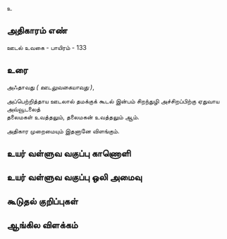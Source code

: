 உ


## அதிகாரம் எண்

ஊடல் உவகை - பாயிரம் - 133	
## உரை

அஃதாவது _( ஊடலுவகையாவது )_,  

அப்பெற்றித்தாய ஊடலால் தமக்குக் கூடல் இன்பம் சிறந்துழி
அச்சிறப்பிற்கு ஏதுவாய அவ்வூடலைத்  
தலைமகள் உவத்தலும், தலைமகன் உவத்தலும் ஆம்.  

அதிகார முறைமையும் இதனானே விளங்கும்.

## உயர் வள்ளுவ வகுப்பு காணொளி


## உயர் வள்ளுவ வகுப்பு ஒலி அமைவு 


## கூடுதல் குறிப்புகள்


## ஆங்கில விளக்கம்

